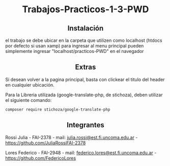 <div align="center">

# Trabajos-Practicos-1-3-PWD

</div>

<div align="center">

## Instalación

</div>

el trabajo se debe ubicar en la carpeta que utilizen como localhost (htdocs por defecto si usan xamp)
para ingresar al menu principal pueden simplemente ingresar "localhost/practicos-PWD" en el navegador


<div align="center">

## Extras

</div>

Si desean volver a la pagina principal, basta con clickear el titulo del header en cualquier ubicación.

Para la Libreria utilizada (google-translate-php, de stichoza), deben utilizar el siguiente comando:
```
composer require stichoza/google-translate-php
```

<div align="center">

## Integrantes
</div>

Rossi Julia
    - FAI-2378
    - mail: julia.rossi@est.fi.uncoma.edu.ar
    - https://github.com/JuliaRossiFAI-2378


Lores Federico
    - FAI-2948
    - mail: federico.lores@est.fi.uncoma.edu.ar
    - https://github.com/FedericoLores

